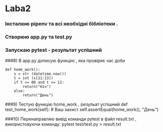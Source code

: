 Laba2
========================
### Інсталюю pipenv та всі необхідні бібліотеки .

### Створюю app.py та test.py 
### Запускаю pytest - результат успішний
###8) В app.py дописую функцію , яка провіряє час доби

    def home_work():
        s = str (datetime.now())
        t = int (s[11:13])
        if t >= 00 and t <= 12:
            return("Ніч")
        else:
            return("День")
            
###9) Тестую функцію home_work , резульат успішний
    def test_home_work(self):
        # Ваш захист
        self.assertEqual(home_work(), "День")
        
###10) Перенаправляю вивід команди pytest в файл result.txt , використовуючи команду:
    pytest test/test.py > result.txt